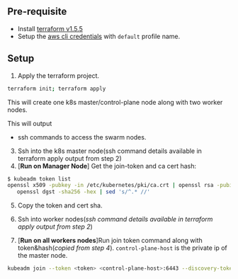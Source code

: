 ## Pre-requisite
- Install [terraform v1.5.5](https://www.terraform.io/downloads.html)
- Setup the [aws cli credentials](https://docs.aws.amazon.com/cli/latest/userguide/cli-chap-configure.html) with `default` profile name.

## Setup

1. Apply the terraform project.
```bash
terraform init; terraform apply
```
This will create one k8s master/control-plane node along with two worker nodes.  

This will output
* ssh commands to access the swarm nodes.

3. Ssh into the k8s master node(ssh command details available in terraform apply output from step 2) 
4. [**Run on Manager Node**] Get the join-token and ca cert hash:
```bash
$ kubeadm token list
openssl x509 -pubkey -in /etc/kubernetes/pki/ca.crt | openssl rsa -pubin -outform der 2>/dev/null | \
   openssl dgst -sha256 -hex | sed 's/^.* //'
```

5. Copy the token and cert sha.

6. Ssh into worker nodes(_ssh command details available in terraform apply output from step 2_) 
7. [**Run on all workers nodes**]Run join token command along with token&hash(_copied from step 4_). `control-plane-host` is the private ip of the master node.
```bash
kubeadm join --token <token> <control-plane-host>:6443 --discovery-token-ca-cert-hash sha256:<hash>
```
